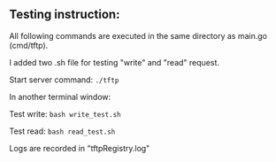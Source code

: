 ## Testing instruction:

All following commands are executed in the same directory as main.go (cmd/tftp).

I added two .sh file for testing "write" and "read" request.

Start server command: `./tftp`

In another terminal window:

Test write: `bash write_test.sh`

Test read: `bash read_test.sh`

Logs are recorded in "tftpRegistry.log"